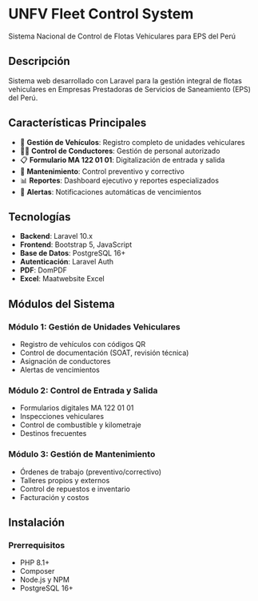 # UNFV Fleet Control System
Sistema Nacional de Control de Flotas Vehiculares para EPS del Perú

## Descripción
Sistema web desarrollado con Laravel para la gestión integral de flotas vehiculares en Empresas Prestadoras de Servicios de Saneamiento (EPS) del Perú.

## Características Principales
- 🚗 **Gestión de Vehículos**: Registro completo de unidades vehiculares
- 👨‍💼 **Control de Conductores**: Gestión de personal autorizado
- 📋 **Formulario MA 122 01 01**: Digitalización de entrada y salida
- 🔧 **Mantenimiento**: Control preventivo y correctivo
- 📊 **Reportes**: Dashboard ejecutivo y reportes especializados
- 🚨 **Alertas**: Notificaciones automáticas de vencimientos

## Tecnologías
- **Backend**: Laravel 10.x
- **Frontend**: Bootstrap 5, JavaScript
- **Base de Datos**: PostgreSQL 16+
- **Autenticación**: Laravel Auth
- **PDF**: DomPDF
- **Excel**: Maatwebsite Excel

## Módulos del Sistema

### Módulo 1: Gestión de Unidades Vehiculares
- Registro de vehículos con códigos QR
- Control de documentación (SOAT, revisión técnica)
- Asignación de conductores
- Alertas de vencimientos

### Módulo 2: Control de Entrada y Salida
- Formularios digitales MA 122 01 01
- Inspecciones vehiculares
- Control de combustible y kilometraje
- Destinos frecuentes

### Módulo 3: Gestión de Mantenimiento
- Órdenes de trabajo (preventivo/correctivo)
- Talleres propios y externos
- Control de repuestos e inventario
- Facturación y costos

## Instalación

### Prerrequisitos
- PHP 8.1+
- Composer
- Node.js y NPM
- PostgreSQL 16+
